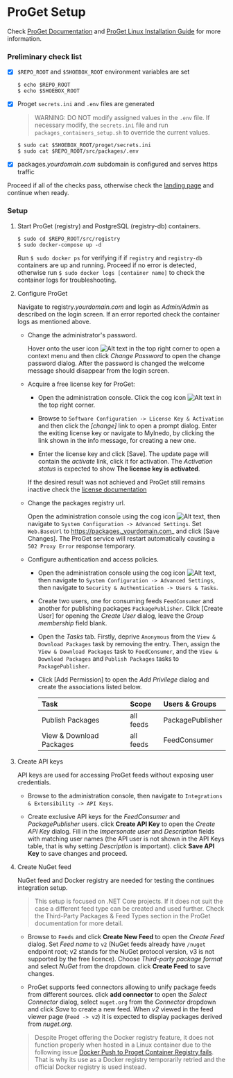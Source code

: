 # ProGet Setup

Check [ProGet Documentation](https://docs.inedo.com/docs/proget/overview) and [ProGet Linux Installation Guide](https://docs.inedo.com/docs/proget/installation/installation-guide/linux-docker) for more information.

### Preliminary check list

- [x] `$REPO_ROOT` and `$SHOEBOX_ROOT` environment variables are set

    ```
    $ echo $REPO_ROOT
    $ echo $SHOEBOX_ROOT
    ```

- [x] Proget `secrets.ini` and `.env` files are generated

    > WARNING: DO NOT modify assigned values in the `.env` file. If necessary modify, the `secrets.ini` file and run `packages_containers_setup.sh` to override the current values.

    ```
    $ sudo cat $SHOEBOX_ROOT/proget/secrets.ini
    $ sudo cat $REPO_ROOT/src/packages/.env
    ```

- [x] packages._yourdomain.com_ subdomain is configured and serves https traffic

Proceed if all of the checks pass, otherwise check the [landing page](/src/README.md#setup-outline) and continue when ready.

### Setup

1. Start ProGet (registry) and PostgreSQL (registry-db) containers.

    ```
    $ sudo cd $REPO_ROOT/src/registry
    $ sudo docker-compose up -d
    ```

    Run `$ sudo docker ps` for verifying if if `registry` and `registry-db` containers are up and running. Proceed if no error is detected, otherwise run `$ sudo docker logs [container name]` to check the container logs for troubleshooting.


2. Configure ProGet

    Navigate to registry._yourdomain.com_ and login as _Admin/Admin_ as described on the login screen. If an error reported check the container logs as mentioned above.

    - Change the administrator's password.
    
        Hover onto the user icon ![Alt text](/resources/img/proget_user.png?raw=true "ProGet user") in the top right corner to open a context menu and then click _Change Password_ to open the change password dialog. After the password is changed the welcome message should disappear from the login screen.    

    - Acquire a free license key for ProGet:

        - Open the administration console. Click the cog icon ![Alt text](/resources/img/proget_cog.png?raw=true "ProGet administration console") in the top right corner.
        
        - Browse to `Software Configuration -> License Key & Activation` and then click the _[change]_ link to open a prompt dialog. Enter the exiting license key or navigate to MyInedo, by clicking the link shown in the info message, for creating a new one.

        - Enter the license key and click [Save]. The update page will contain the _activate_ link, click it for activation. The _Activation status_ is expected to show **The license key is activated**. 
        
        If the desired result was not achieved and ProGet still remains inactive check the [license documentation](https://docs.inedo.com/docs/proget/administration/license)

    - Change the packages registry url.
    
      Open the administration console using the cog icon ![Alt text](/resources/img/proget_cog.png?raw=true "ProGet administration console"), then navigate to `System Configuration -> Advanced Settings`. Set `Web.BaseUrl` to https://packages._yourdomain.com_ and click [Save Changes]. The ProGet service will restart automatically causing a `502 Proxy Error` response temporary.

    - Configure authentication and access policies.
        
        - Open the administration console using the cog icon ![Alt text](/resources/img/proget_cog.png?raw=true "ProGet administration console"), then navigate to `System Configuration -> Advanced Settings`, then navigate to `Security & Authentication -> Users & Tasks`.

        - Create two users, one for consuming feeds `FeedConsumer` and another for publishing packages `PackagePublisher`. Click [Create User] for opening the _Create User_ dialog, leave the _Group membership_ field blank.

        - Open the _Tasks_ tab. Firstly, deprive `Anonymous` from the `View & Download Packages` task by removing the entry. Then, assign the `View & Download Packages` task to `FeedConsumer`, and the `View & Download Packages` and `Publish Packages` tasks to `PackagePublisher`. 
        
        - Click [Add Permission] to open the _Add Privilege_ dialog and create the associations listed below.

            | Task                     | Scope     | Users & Groups                 |
            | :----------------------- |:--------- | :----------------------------- |
            | Publish Packages         | all feeds | PackagePublisher               |
            | View & Download Packages | all feeds | FeedConsumer                   |

4. Create API keys

    API keys are used for accessing ProGet feeds without exposing user credentials.

    - Browse to the administration console, then navigate to `Integrations & Extensibility -> API Keys`. 

    - Create exclusive API keys for the _FeedConsumer_ and _PackagePublisher_ users. click **Create API Key** to open the _Create API Key_ dialog. Fill in the _Impersonate user_ and _Description_ fields with matching user names (the API user is not shown in the API Keys table, that is why setting _Description_ is important). click **Save API Key** to save changes and proceed.

5. Create NuGet feed

    NuGet feed and Docker registry are needed for testing the continues integration setup.
    > This setup is focused on .NET Core projects. If it does not suit the case a different feed type can be created and used further. Check the Third-Party Packages & Feed Types section in the ProGet documentation for more detail.

    - Browse to `Feeds` and click **Create New Feed** to open the _Create Feed_ dialog. Set _Feed name_ to `v2` (NuGet feeds already have `/nuget` endpoint root; v2 stands for the NuGet protocol version, v3 is not supported by the free licence). Choose _Third-party package format_ and select _NuGet_ from the dropdown. click **Create Feed** to save changes.

    - ProGet supports feed connectors allowing to unify package feeds from different sources. click **add connector** to open the _Select Connector_ dialog, select `nuget.org` from the _Connector_ dropdown and click *Save* to create a new feed. When _v2_ viewed in the feed viewer page (`Feed -> v2`) it is expected to display packages derived from _nuget.org_.

    > Despite Proget offering the Docker registry feature, it does not function properly when hosted in a Linux container due to the following issue [Docker Push to Proget Container Registry fails](https://forums.inedo.com/topic/2788/docker-push-to-proget-container-registry-fails). That is why its use as a Docker registry temporarily retried and the official Docker registry is used instead.